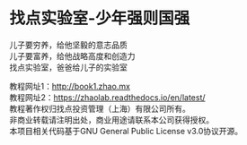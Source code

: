 # 找点实验室-少年强则国强
儿子要穷养，给他坚毅的意志品质  
儿子要富养，给他战略高度和创造力  
找点实验室，爸爸给儿子的实验室  
  
教程网址1：http://book1.zhao.mx  
教程网址2：https://zhaolab.readthedocs.io/en/latest/  
教程著作权归找点投资管理（上海）有限公司所有。  
非商业转载请注明出处，商业用途请联系本公司获得授权。  
本项目相关代码基于GNU General Public License v3.0协议开源。